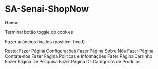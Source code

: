# SA-Senai-ShopNow
Home:

Terminar botão toggle do cookies

Fazer anúncios fixados (position: fixed)

Resto:
Fazer Página Configurações
Fazer Página Sobre Nós
Fazer Página Contate-nos
Fazer Página Politicas e Informações
Fazer Página Carrinho
Fazer Página De Pesquisa
Fazer Página De Categorias de Produtos